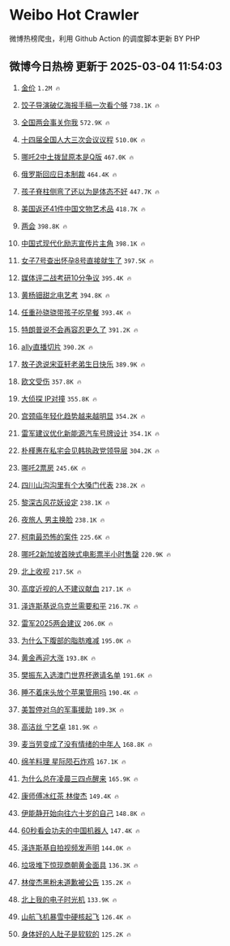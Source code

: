 # Weibo Hot Crawler 



微博热榜爬虫，利用 Github Action 的调度脚本更新 BY PHP 


## 微博今日热榜 更新于 2025-03-04 11:54:03 
1. [金价](https://s.weibo.com/weibo?q=%E9%87%91%E4%BB%B7&t=31&band_rank=1&Refer=top) `1.2M 🔥` 

1. [饺子导演破亿海报手稿一次看个够](https://s.weibo.com/weibo?q=%23%E9%A5%BA%E5%AD%90%E5%AF%BC%E6%BC%94%E7%A0%B4%E4%BA%BF%E6%B5%B7%E6%8A%A5%E6%89%8B%E7%A8%BF%E4%B8%80%E6%AC%A1%E7%9C%8B%E4%B8%AA%E5%A4%9F%23&t=31&band_rank=2&Refer=top) `738.1K 🔥` 

1. [全国两会事关你我](https://s.weibo.com/weibo?q=%23%E5%85%A8%E5%9B%BD%E4%B8%A4%E4%BC%9A%E4%BA%8B%E5%85%B3%E4%BD%A0%E6%88%91%23&t=31&band_rank=3&Refer=top) `572.9K 🔥` 

1. [十四届全国人大三次会议议程](https://s.weibo.com/weibo?q=%23%E5%8D%81%E5%9B%9B%E5%B1%8A%E5%85%A8%E5%9B%BD%E4%BA%BA%E5%A4%A7%E4%B8%89%E6%AC%A1%E4%BC%9A%E8%AE%AE%E8%AE%AE%E7%A8%8B%23&t=31&band_rank=4&Refer=top) `510.0K 🔥` 

1. [哪吒2中土拨鼠原本是Q版](https://s.weibo.com/weibo?q=%23%E5%93%AA%E5%90%922%E4%B8%AD%E5%9C%9F%E6%8B%A8%E9%BC%A0%E5%8E%9F%E6%9C%AC%E6%98%AFQ%E7%89%88%23&t=31&band_rank=5&Refer=top) `467.0K 🔥` 

1. [俄罗斯回应日本制裁](https://s.weibo.com/weibo?q=%23%E4%BF%84%E7%BD%97%E6%96%AF%E5%9B%9E%E5%BA%94%E6%97%A5%E6%9C%AC%E5%88%B6%E8%A3%81%23&t=31&band_rank=6&Refer=top) `464.4K 🔥` 

1. [孩子脊柱侧弯了还以为是体态不好](https://s.weibo.com/weibo?q=%23%E5%AD%A9%E5%AD%90%E8%84%8A%E6%9F%B1%E4%BE%A7%E5%BC%AF%E4%BA%86%E8%BF%98%E4%BB%A5%E4%B8%BA%E6%98%AF%E4%BD%93%E6%80%81%E4%B8%8D%E5%A5%BD%23&t=31&band_rank=7&Refer=top) `447.7K 🔥` 

1. [美国返还41件中国文物艺术品](https://s.weibo.com/weibo?q=%23%E7%BE%8E%E5%9B%BD%E8%BF%94%E8%BF%9841%E4%BB%B6%E4%B8%AD%E5%9B%BD%E6%96%87%E7%89%A9%E8%89%BA%E6%9C%AF%E5%93%81%23&t=31&band_rank=8&Refer=top) `418.7K 🔥` 

1. [两会](https://s.weibo.com/weibo?q=%E4%B8%A4%E4%BC%9A&t=31&band_rank=9&Refer=top) `398.8K 🔥` 

1. [中国式现代化励志宣传片主角](https://s.weibo.com/weibo?q=%23%E4%B8%AD%E5%9B%BD%E5%BC%8F%E7%8E%B0%E4%BB%A3%E5%8C%96%E5%8A%B1%E5%BF%97%E5%AE%A3%E4%BC%A0%E7%89%87%E4%B8%BB%E8%A7%92%23&t=31&band_rank=10&Refer=top) `398.1K 🔥` 

1. [女子7号查出怀孕8号直接就生了](https://s.weibo.com/weibo?q=%23%E5%A5%B3%E5%AD%907%E5%8F%B7%E6%9F%A5%E5%87%BA%E6%80%80%E5%AD%958%E5%8F%B7%E7%9B%B4%E6%8E%A5%E5%B0%B1%E7%94%9F%E4%BA%86%23&t=31&band_rank=11&Refer=top) `397.5K 🔥` 

1. [媒体评二战考研10分争议](https://s.weibo.com/weibo?q=%23%E5%AA%92%E4%BD%93%E8%AF%84%E4%BA%8C%E6%88%98%E8%80%83%E7%A0%9410%E5%88%86%E4%BA%89%E8%AE%AE%23&t=31&band_rank=12&Refer=top) `395.4K 🔥` 

1. [黄杨钿甜北电艺考](https://s.weibo.com/weibo?q=%23%E9%BB%84%E6%9D%A8%E9%92%BF%E7%94%9C%E5%8C%97%E7%94%B5%E8%89%BA%E8%80%83%23&t=31&band_rank=13&Refer=top) `394.8K 🔥` 

1. [任重孙骁骁带孩子吃早餐](https://s.weibo.com/weibo?q=%23%E4%BB%BB%E9%87%8D%E5%AD%99%E9%AA%81%E9%AA%81%E5%B8%A6%E5%AD%A9%E5%AD%90%E5%90%83%E6%97%A9%E9%A4%90%23&t=31&band_rank=14&Refer=top) `393.4K 🔥` 

1. [特朗普说不会再容忍更久了](https://s.weibo.com/weibo?q=%23%E7%89%B9%E6%9C%97%E6%99%AE%E8%AF%B4%E4%B8%8D%E4%BC%9A%E5%86%8D%E5%AE%B9%E5%BF%8D%E6%9B%B4%E4%B9%85%E4%BA%86%23&t=31&band_rank=15&Refer=top) `391.2K 🔥` 

1. [ally直播切片](https://s.weibo.com/weibo?q=ally%E7%9B%B4%E6%92%AD%E5%88%87%E7%89%87&t=31&band_rank=16&Refer=top) `390.2K 🔥` 

1. [敖子逸说宋亚轩老弟生日快乐](https://s.weibo.com/weibo?q=%23%E6%95%96%E5%AD%90%E9%80%B8%E8%AF%B4%E5%AE%8B%E4%BA%9A%E8%BD%A9%E8%80%81%E5%BC%9F%E7%94%9F%E6%97%A5%E5%BF%AB%E4%B9%90%23&t=31&band_rank=17&Refer=top) `389.9K 🔥` 

1. [欧文受伤](https://s.weibo.com/weibo?q=%E6%AC%A7%E6%96%87%E5%8F%97%E4%BC%A4&t=31&band_rank=18&Refer=top) `357.8K 🔥` 

1. [大侦探 IP对撞](https://s.weibo.com/weibo?q=%E5%A4%A7%E4%BE%A6%E6%8E%A2%20IP%E5%AF%B9%E6%92%9E&t=31&band_rank=19&Refer=top) `355.8K 🔥` 

1. [宫颈癌年轻化趋势越来越明显](https://s.weibo.com/weibo?q=%23%E5%AE%AB%E9%A2%88%E7%99%8C%E5%B9%B4%E8%BD%BB%E5%8C%96%E8%B6%8B%E5%8A%BF%E8%B6%8A%E6%9D%A5%E8%B6%8A%E6%98%8E%E6%98%BE%23&t=31&band_rank=20&Refer=top) `354.2K 🔥` 

1. [雷军建议优化新能源汽车号牌设计](https://s.weibo.com/weibo?q=%23%E9%9B%B7%E5%86%9B%E5%BB%BA%E8%AE%AE%E4%BC%98%E5%8C%96%E6%96%B0%E8%83%BD%E6%BA%90%E6%B1%BD%E8%BD%A6%E5%8F%B7%E7%89%8C%E8%AE%BE%E8%AE%A1%23&t=31&band_rank=21&Refer=top) `354.1K 🔥` 

1. [朴槿惠在私宅会见韩执政党领导层](https://s.weibo.com/weibo?q=%23%E6%9C%B4%E6%A7%BF%E6%83%A0%E5%9C%A8%E7%A7%81%E5%AE%85%E4%BC%9A%E8%A7%81%E9%9F%A9%E6%89%A7%E6%94%BF%E5%85%9A%E9%A2%86%E5%AF%BC%E5%B1%82%23&t=31&band_rank=22&Refer=top) `304.2K 🔥` 

1. [哪吒2票房](https://s.weibo.com/weibo?q=%E5%93%AA%E5%90%922%E7%A5%A8%E6%88%BF&t=31&band_rank=23&Refer=top) `245.6K 🔥` 

1. [四川山沟沟里有个大嗓门代表](https://s.weibo.com/weibo?q=%23%E5%9B%9B%E5%B7%9D%E5%B1%B1%E6%B2%9F%E6%B2%9F%E9%87%8C%E6%9C%89%E4%B8%AA%E5%A4%A7%E5%97%93%E9%97%A8%E4%BB%A3%E8%A1%A8%23&t=31&band_rank=24&Refer=top) `238.2K 🔥` 

1. [黎深古风花妖设定](https://s.weibo.com/weibo?q=%E9%BB%8E%E6%B7%B1%E5%8F%A4%E9%A3%8E%E8%8A%B1%E5%A6%96%E8%AE%BE%E5%AE%9A&t=31&band_rank=25&Refer=top) `238.1K 🔥` 

1. [夜旅人 男主换脸](https://s.weibo.com/weibo?q=%E5%A4%9C%E6%97%85%E4%BA%BA%20%E7%94%B7%E4%B8%BB%E6%8D%A2%E8%84%B8&t=31&band_rank=26&Refer=top) `238.1K 🔥` 

1. [柯南最恐怖的案件](https://s.weibo.com/weibo?q=%E6%9F%AF%E5%8D%97%E6%9C%80%E6%81%90%E6%80%96%E7%9A%84%E6%A1%88%E4%BB%B6&t=31&band_rank=27&Refer=top) `225.6K 🔥` 

1. [哪吒2新加坡首映式电影票半小时售罄](https://s.weibo.com/weibo?q=%23%E5%93%AA%E5%90%922%E6%96%B0%E5%8A%A0%E5%9D%A1%E9%A6%96%E6%98%A0%E5%BC%8F%E7%94%B5%E5%BD%B1%E7%A5%A8%E5%8D%8A%E5%B0%8F%E6%97%B6%E5%94%AE%E7%BD%84%23&t=31&band_rank=28&Refer=top) `220.9K 🔥` 

1. [北上收视](https://s.weibo.com/weibo?q=%E5%8C%97%E4%B8%8A%E6%94%B6%E8%A7%86&t=31&band_rank=29&Refer=top) `217.5K 🔥` 

1. [高度近视的人不建议献血](https://s.weibo.com/weibo?q=%E9%AB%98%E5%BA%A6%E8%BF%91%E8%A7%86%E7%9A%84%E4%BA%BA%E4%B8%8D%E5%BB%BA%E8%AE%AE%E7%8C%AE%E8%A1%80&t=31&band_rank=30&Refer=top) `217.1K 🔥` 

1. [泽连斯基说乌克兰需要和平](https://s.weibo.com/weibo?q=%23%E6%B3%BD%E8%BF%9E%E6%96%AF%E5%9F%BA%E8%AF%B4%E4%B9%8C%E5%85%8B%E5%85%B0%E9%9C%80%E8%A6%81%E5%92%8C%E5%B9%B3%23&t=31&band_rank=31&Refer=top) `216.7K 🔥` 

1. [雷军2025两会建议](https://s.weibo.com/weibo?q=%23%E9%9B%B7%E5%86%9B2025%E4%B8%A4%E4%BC%9A%E5%BB%BA%E8%AE%AE%23&t=31&band_rank=32&Refer=top) `206.0K 🔥` 

1. [为什么下腹部的脂肪难减](https://s.weibo.com/weibo?q=%E4%B8%BA%E4%BB%80%E4%B9%88%E4%B8%8B%E8%85%B9%E9%83%A8%E7%9A%84%E8%84%82%E8%82%AA%E9%9A%BE%E5%87%8F&t=31&band_rank=33&Refer=top) `195.0K 🔥` 

1. [黄金再迎大涨](https://s.weibo.com/weibo?q=%23%E9%BB%84%E9%87%91%E5%86%8D%E8%BF%8E%E5%A4%A7%E6%B6%A8%23&t=31&band_rank=34&Refer=top) `193.8K 🔥` 

1. [樊振东入选澳门世界杯邀请名单](https://s.weibo.com/weibo?q=%23%E6%A8%8A%E6%8C%AF%E4%B8%9C%E5%85%A5%E9%80%89%E6%BE%B3%E9%97%A8%E4%B8%96%E7%95%8C%E6%9D%AF%E9%82%80%E8%AF%B7%E5%90%8D%E5%8D%95%23&t=31&band_rank=35&Refer=top) `191.6K 🔥` 

1. [睡不着床头放个苹果管用吗](https://s.weibo.com/weibo?q=%23%E7%9D%A1%E4%B8%8D%E7%9D%80%E5%BA%8A%E5%A4%B4%E6%94%BE%E4%B8%AA%E8%8B%B9%E6%9E%9C%E7%AE%A1%E7%94%A8%E5%90%97%23&t=31&band_rank=36&Refer=top) `190.4K 🔥` 

1. [美暂停对乌的军事援助](https://s.weibo.com/weibo?q=%23%E7%BE%8E%E6%9A%82%E5%81%9C%E5%AF%B9%E4%B9%8C%E7%9A%84%E5%86%9B%E4%BA%8B%E6%8F%B4%E5%8A%A9%23&t=31&band_rank=37&Refer=top) `189.3K 🔥` 

1. [高洁丝 宁艺卓](https://s.weibo.com/weibo?q=%E9%AB%98%E6%B4%81%E4%B8%9D%20%E5%AE%81%E8%89%BA%E5%8D%93&t=31&band_rank=38&Refer=top) `181.9K 🔥` 

1. [麦当劳变成了没有情绪的中年人](https://s.weibo.com/weibo?q=%E9%BA%A6%E5%BD%93%E5%8A%B3%E5%8F%98%E6%88%90%E4%BA%86%E6%B2%A1%E6%9C%89%E6%83%85%E7%BB%AA%E7%9A%84%E4%B8%AD%E5%B9%B4%E4%BA%BA&t=31&band_rank=39&Refer=top) `168.8K 🔥` 

1. [绵羊料理 星际陨石炸鸡](https://s.weibo.com/weibo?q=%E7%BB%B5%E7%BE%8A%E6%96%99%E7%90%86%20%E6%98%9F%E9%99%85%E9%99%A8%E7%9F%B3%E7%82%B8%E9%B8%A1&t=31&band_rank=40&Refer=top) `167.1K 🔥` 

1. [为什么总在凌晨三四点醒来](https://s.weibo.com/weibo?q=%23%E4%B8%BA%E4%BB%80%E4%B9%88%E6%80%BB%E5%9C%A8%E5%87%8C%E6%99%A8%E4%B8%89%E5%9B%9B%E7%82%B9%E9%86%92%E6%9D%A5%23&t=31&band_rank=41&Refer=top) `165.9K 🔥` 

1. [康师傅冰红茶 林俊杰](https://s.weibo.com/weibo?q=%E5%BA%B7%E5%B8%88%E5%82%85%E5%86%B0%E7%BA%A2%E8%8C%B6%20%E6%9E%97%E4%BF%8A%E6%9D%B0&t=31&band_rank=42&Refer=top) `149.4K 🔥` 

1. [伊能静开始向往六十岁的自己](https://s.weibo.com/weibo?q=%23%E4%BC%8A%E8%83%BD%E9%9D%99%E5%BC%80%E5%A7%8B%E5%90%91%E5%BE%80%E5%85%AD%E5%8D%81%E5%B2%81%E7%9A%84%E8%87%AA%E5%B7%B1%23&t=31&band_rank=43&Refer=top) `148.8K 🔥` 

1. [60秒看会功夫的中国机器人](https://s.weibo.com/weibo?q=%2360%E7%A7%92%E7%9C%8B%E4%BC%9A%E5%8A%9F%E5%A4%AB%E7%9A%84%E4%B8%AD%E5%9B%BD%E6%9C%BA%E5%99%A8%E4%BA%BA%23&t=31&band_rank=44&Refer=top) `147.4K 🔥` 

1. [泽连斯基自拍视频发声明](https://s.weibo.com/weibo?q=%23%E6%B3%BD%E8%BF%9E%E6%96%AF%E5%9F%BA%E8%87%AA%E6%8B%8D%E8%A7%86%E9%A2%91%E5%8F%91%E5%A3%B0%E6%98%8E%23&t=31&band_rank=45&Refer=top) `144.0K 🔥` 

1. [垃圾堆下惊现商朝黄金面具](https://s.weibo.com/weibo?q=%23%E5%9E%83%E5%9C%BE%E5%A0%86%E4%B8%8B%E6%83%8A%E7%8E%B0%E5%95%86%E6%9C%9D%E9%BB%84%E9%87%91%E9%9D%A2%E5%85%B7%23&t=31&band_rank=46&Refer=top) `136.3K 🔥` 

1. [林俊杰黑粉未道歉被公告](https://s.weibo.com/weibo?q=%23%E6%9E%97%E4%BF%8A%E6%9D%B0%E9%BB%91%E7%B2%89%E6%9C%AA%E9%81%93%E6%AD%89%E8%A2%AB%E5%85%AC%E5%91%8A%23&t=31&band_rank=47&Refer=top) `135.2K 🔥` 

1. [北上我的电子时光机](https://s.weibo.com/weibo?q=%E5%8C%97%E4%B8%8A%E6%88%91%E7%9A%84%E7%94%B5%E5%AD%90%E6%97%B6%E5%85%89%E6%9C%BA&t=31&band_rank=48&Refer=top) `133.9K 🔥` 

1. [山航飞机暴雪中硬核起飞](https://s.weibo.com/weibo?q=%23%E5%B1%B1%E8%88%AA%E9%A3%9E%E6%9C%BA%E6%9A%B4%E9%9B%AA%E4%B8%AD%E7%A1%AC%E6%A0%B8%E8%B5%B7%E9%A3%9E%23&t=31&band_rank=49&Refer=top) `126.4K 🔥` 

1. [身体好的人肚子是软软的](https://s.weibo.com/weibo?q=%23%E8%BA%AB%E4%BD%93%E5%A5%BD%E7%9A%84%E4%BA%BA%E8%82%9A%E5%AD%90%E6%98%AF%E8%BD%AF%E8%BD%AF%E7%9A%84%23&t=31&band_rank=50&Refer=top) `125.2K 🔥` 

